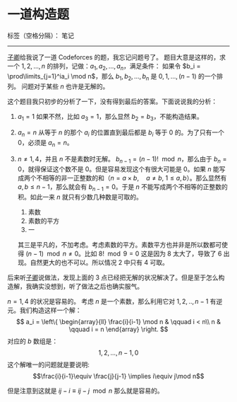 ﻿# 一道构造题

标签（空格分隔）： 笔记

---

[子卿][1]给我说了一道 Codeforces 的题，我忘记问题号了。
题目大意是这样的，求一个 $1, 2, \dots, n$ 的排列，记做：$a_1, a_2, \dots, a_n$，满足条件：
如果令 $b_i = \prod\limits_{j=1}^ia_i \mod n$，那么 $b_1, b_2, ..., b_n$ 是 $0, 1, ..., (n-1)$ 的一个排列。
问题对于某些 $n$ 也许是无解的。

这个题目我只初步的分析了一下，没有得到最后的答案。下面说说我的分析：

1. $a_1 = 1$
    如果不然，比如 $a_3 = 1$，那么显然 $b_2 = b_3$，不能构造结果。
2. $a_n = n$
    从等于 $n$ 的那个 $a_i$ 的位置直到最后都是 $b_i$ 等于 $0$ 的。为了只有一个 $0$，必须是 $a_n = n$。
3. $n\ne 1, 4$，并且 $n$ 不是素数时无解。
    $b_{n-1}=(n-1)! \mod n$，那么由于 $b_n = 0$，就得保证这个数不是 $0$。但是容易发现这个有很大可能是 $0$。如果 $n$ 能写成两个不相等的非一正整数的和（$n=a\times b,\quad a \ne b, \ 1\le a, b$）。那么显然有 $a, b \le n-1$，那么就会有 $b_{n-1}=0$。于是 $n$ 不能写成两个不相等的正整数的积。如此一来 $n$ 就只有少数几种数是可取的。
    1. 素数
    2. 素数的平方
    3. 一

    其三是平凡的，不加考虑。考虑素数的平方。素数平方也并非是所以数都可使得 $(n-1)\mod n \ne 0$。比如 $8! \mod  9 = 0$ 这是因为 $8$ 太大了，导致了 $6$ 出现。自然更大的也不可以。所以情况 2 中只有 4 可取。

后来听[子卿][1]说做法，发现上面的 3 点已经把无解的状况解决了。但是至于怎么构造解，我确实没想到，听了做法之后也确实服气。

$n=1,4$ 的状况是容易的。
考虑 $n$ 是一个素数，那么利用它对 $1, 2, .., n-1$ 有逆元。我们构造这样一个解：
$$
a_i =
\left\{
    \begin{array}{ll}
            \frac{i}{i-1} \mod n & \qquad i < n\\
            n & \qquad i = n
    \end{array}
\right.
$$
对应的 $b$ 数组是：
$$
    1, 2, ..., n-1, 0
$$
这个解唯一的问题就是要说明: $$\frac{i}{i-1}\equiv \frac{j}{j-1} \implies i\equiv j\mod n$$

但是注意到这就是 $ij -i \equiv ij -j \mod n$ 那么就是容易的。

  [1]: https://www.zybuluo.com/wzq/note/229786

